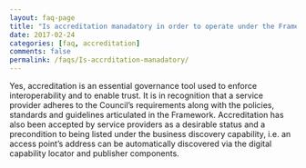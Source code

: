 ```yaml
---
layout: faq-page
title: "Is accreditation manadatory in order to operate under the Framework?"
date: 2017-02-24
categories: [faq, accreditation]
comments: false
permalink: /faqs/Is-accrditation-manadatory/
---
```

Yes, accreditation is an essential governance tool used to enforce interoperability and to enable trust. It is in recognition that a service provider adheres to the Council’s requirements along with the policies, standards and guidelines articulated in the Framework. Accreditation has also been accepted by service providers as a desirable status and a precondition to being listed under the business discovery capability, i.e. an access point’s address can be automatically discovered via the digital capability locator and publisher components. 
